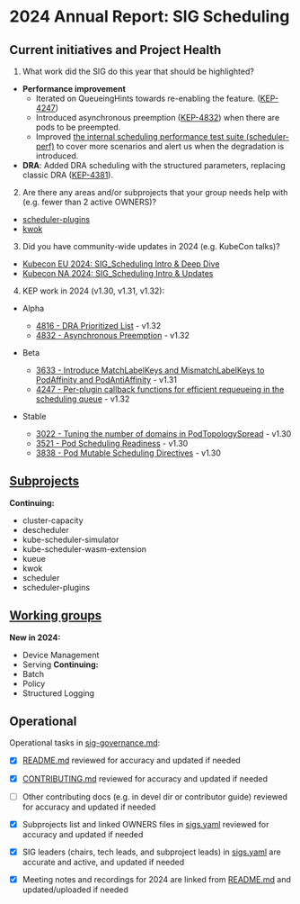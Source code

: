 # 2024 Annual Report: SIG Scheduling

## Current initiatives and Project Health

1. What work did the SIG do this year that should be highlighted?

<!--
   Some example items that might be worth highlighting:
   - Major KEP advancement
   - Important initiatives that aren't tracked via KEPs
   - Paying down significant tech debt
   - Governance and leadership changes
-->

- **Performance improvement**
  - Iterated on QueueingHints towards re-enabling the feature. ([KEP-4247](https://github.com/kubernetes/enhancements/tree/master/keps/sig-scheduling/4247-queueinghint))
  - Introduced asynchronous preemption ([KEP-4832](https://github.com/kubernetes/enhancements/tree/master/keps/sig-scheduling/4832-async-preemption)) when there are pods to be preempted.
  - Improved [the internal scheduling performance test suite (scheduler-perf)](https://github.com/kubernetes/kubernetes/tree/master/test/integration/scheduler_perf) to cover more scenarios and alert us when the degradation is introduced.
- **DRA**: Added DRA scheduling with the structured parameters, replacing classic DRA ([KEP-4381](https://github.com/kubernetes/enhancements/tree/master/keps/sig-node/4381-dra-structured-parameters#kube-scheduler)).

2. Are there any areas and/or subprojects that your group needs help with (e.g. fewer than 2 active OWNERS)?

- [scheduler-plugins](https://github.com/kubernetes-sigs/scheduler-plugins/)
- [kwok](https://github.com/kubernetes-sigs/kwok)

3. Did you have community-wide updates in 2024 (e.g. KubeCon talks)?

<!--
  Examples include links to email, slides, or recordings.
-->

- [Kubecon EU 2024: SIG_Scheduling Intro & Deep Dive](https://sched.co/1YhjR)
- [Kubecon NA 2024: SIG_Scheduling Intro & Updates](https://sched.co/1hovV)

4. KEP work in 2024 (v1.30, v1.31, v1.32):

  - Alpha
    - [4816 - DRA Prioritized List](https://github.com/kubernetes/enhancements/tree/master/keps/sig-scheduling/4816-dra-prioritized-list) - v1.32
    - [4832 - Asynchronous Preemption](https://github.com/kubernetes/enhancements/tree/master/keps/sig-scheduling/4832-async-preemption) - v1.32

  - Beta
    - [3633 - Introduce MatchLabelKeys and MismatchLabelKeys to PodAffinity and PodAntiAffinity](https://github.com/kubernetes/enhancements/tree/master/keps/sig-scheduling/3633-matchlabelkeys-to-podaffinity) - v1.31
    - [4247 - Per-plugin callback functions for efficient requeueing in the scheduling queue](https://github.com/kubernetes/enhancements/blob/master/keps/sig-scheduling/4247-queueinghint/README.md) - v1.32

  - Stable
    - [3022 - Tuning the number of domains in PodTopologySpread](https://github.com/kubernetes/enhancements/tree/master/keps/sig-scheduling/3022-min-domains-in-pod-topology-spread) - v1.30
    - [3521 - Pod Scheduling Readiness](https://github.com/kubernetes/enhancements/tree/master/keps/sig-scheduling/3521-pod-scheduling-readiness) - v1.30
    - [3838 - Pod Mutable Scheduling Directives](https://github.com/kubernetes/enhancements/tree/master/keps/sig-scheduling/3838-pod-mutable-scheduling-directives) - v1.30 

## [Subprojects](https://git.k8s.io/community/sig-scheduling#subprojects)


**Continuing:**
  - cluster-capacity
  - descheduler
  - kube-scheduler-simulator
  - kube-scheduler-wasm-extension
  - kueue
  - kwok
  - scheduler
  - scheduler-plugins

## [Working groups](https://git.k8s.io/community/sig-scheduling#working-groups)

**New in 2024:**
 - Device Management
 - Serving
**Continuing:**
 - Batch
 - Policy
 - Structured Logging

## Operational

Operational tasks in [sig-governance.md]:
- [x] [README.md] reviewed for accuracy and updated if needed
- [x] [CONTRIBUTING.md] reviewed for accuracy and updated if needed
- [ ] Other contributing docs (e.g. in devel dir or contributor guide) reviewed for accuracy and updated if needed
- [x] Subprojects list and linked OWNERS files in [sigs.yaml] reviewed for accuracy and updated if needed
- [x] SIG leaders (chairs, tech leads, and subproject leads) in [sigs.yaml] are accurate and active, and updated if needed
- [x] Meeting notes and recordings for 2024 are linked from [README.md] and updated/uploaded if needed


[CONTRIBUTING.md]: https://git.k8s.io/community/sig-scheduling/CONTRIBUTING.md
[sig-governance.md]: https://git.k8s.io/community/committee-steering/governance/sig-governance.md
[README.md]: https://git.k8s.io/community/sig-scheduling/README.md
[sigs.yaml]: https://git.k8s.io/community/sigs.yaml
[devel]: https://git.k8s.io/community/contributors/devel/README.md
